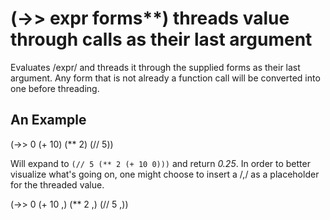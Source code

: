 # (->> expr forms**) threads value through calls as their last argument
Evaluates /expr/ and threads it through the supplied forms as their last argument. Any form that is not already a function call will be converted into one before threading.

## An Example

  (->> 0 (+ 10) (** 2) (// 5))

Will expand to `(// 5 (** 2 (+ 10 0)))` and return _0.25_. In order to better visualize what's going on, one might choose to insert a /,/ as a placeholder for the threaded value.

  (->> 0 (+ 10 ,) (** 2 ,) (// 5 ,))
